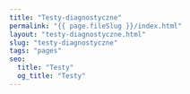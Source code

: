 ```yaml
---
title: "Testy-diagnostyczne"
permalink: "{{ page.fileSlug }}/index.html"
layout: "testy-diagnostyczne.html"
slug: "testy-diagnostyczne"
tags: "pages"
seo:
  title: "Testy"
  og_title: "Testy"
---
```



